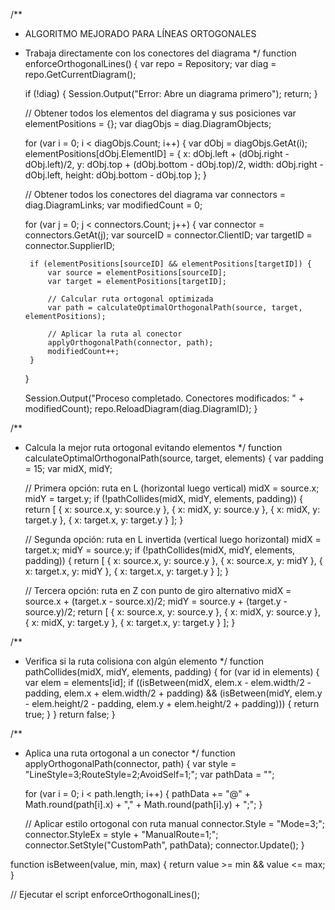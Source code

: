 

/**
 * ALGORITMO MEJORADO PARA LÍNEAS ORTOGONALES
 * Trabaja directamente con los conectores del diagrama
 */
function enforceOrthogonalLines() {
    var repo = Repository;
    var diag = repo.GetCurrentDiagram();
    
    if (!diag) {
        Session.Output("Error: Abre un diagrama primero");
        return;
    }

    // Obtener todos los elementos del diagrama y sus posiciones
    var elementPositions = {};
    var diagObjs = diag.DiagramObjects;
    
    for (var i = 0; i < diagObjs.Count; i++) {
        var dObj = diagObjs.GetAt(i);
        elementPositions[dObj.ElementID] = {
            x: dObj.left + (dObj.right - dObj.left)/2,
            y: dObj.top + (dObj.bottom - dObj.top)/2,
            width: dObj.right - dObj.left,
            height: dObj.bottom - dObj.top
        };
    }

    // Obtener todos los conectores del diagrama
    var connectors = diag.DiagramLinks;
    var modifiedCount = 0;
    
    for (var j = 0; j < connectors.Count; j++) {
        var connector = connectors.GetAt(j);
        var sourceID = connector.ClientID;
        var targetID = connector.SupplierID;
        
        if (elementPositions[sourceID] && elementPositions[targetID]) {
            var source = elementPositions[sourceID];
            var target = elementPositions[targetID];
            
            // Calcular ruta ortogonal optimizada
            var path = calculateOptimalOrthogonalPath(source, target, elementPositions);
            
            // Aplicar la ruta al conector
            applyOrthogonalPath(connector, path);
            modifiedCount++;
        }
    }

    Session.Output("Proceso completado. Conectores modificados: " + modifiedCount);
    repo.ReloadDiagram(diag.DiagramID);
}

/**
 * Calcula la mejor ruta ortogonal evitando elementos
 */
function calculateOptimalOrthogonalPath(source, target, elements) {
    var padding = 15;
    var midX, midY;
    
    // Primera opción: ruta en L (horizontal luego vertical)
    midX = source.x;
    midY = target.y;
    if (!pathCollides(midX, midY, elements, padding)) {
        return [
            { x: source.x, y: source.y },
            { x: midX, y: source.y },
            { x: midX, y: target.y },
            { x: target.x, y: target.y }
        ];
    }
    
    // Segunda opción: ruta en L invertida (vertical luego horizontal)
    midX = target.x;
    midY = source.y;
    if (!pathCollides(midX, midY, elements, padding)) {
        return [
            { x: source.x, y: source.y },
            { x: source.x, y: midY },
            { x: target.x, y: midY },
            { x: target.x, y: target.y }
        ];
    }
    
    // Tercera opción: ruta en Z con punto de giro alternativo
    midX = source.x + (target.x - source.x)/2;
    midY = source.y + (target.y - source.y)/2;
    return [
        { x: source.x, y: source.y },
        { x: midX, y: source.y },
        { x: midX, y: target.y },
        { x: target.x, y: target.y }
    ];
}

/**
 * Verifica si la ruta colisiona con algún elemento
 */
function pathCollides(midX, midY, elements, padding) {
    for (var id in elements) {
        var elem = elements[id];
        if ((isBetween(midX, elem.x - elem.width/2 - padding, elem.x + elem.width/2 + padding) &&
            (isBetween(midY, elem.y - elem.height/2 - padding, elem.y + elem.height/2 + padding))) {
            return true;
        }
    }
    return false;
}

/**
 * Aplica una ruta ortogonal a un conector
 */
function applyOrthogonalPath(connector, path) {
    var style = "LineStyle=3;RouteStyle=2;AvoidSelf=1;";
    var pathData = "";
    
    for (var i = 0; i < path.length; i++) {
        pathData += "@" + Math.round(path[i].x) + "," + Math.round(path[i].y) + ";";
    }
    
    // Aplicar estilo ortogonal con ruta manual
    connector.Style = "Mode=3;";
    connector.StyleEx = style + "ManualRoute=1;";
    connector.SetStyle("CustomPath", pathData);
    connector.Update();
}

function isBetween(value, min, max) {
    return value >= min && value <= max;
}

// Ejecutar el script
enforceOrthogonalLines();


